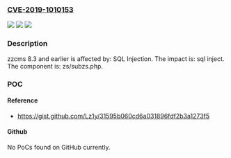 ### [CVE-2019-1010153](https://cve.mitre.org/cgi-bin/cvename.cgi?name=CVE-2019-1010153)
![](https://img.shields.io/static/v1?label=Product&message=zzcms&color=blue)
![](https://img.shields.io/static/v1?label=Version&message=n%2Fa&color=blue)
![](https://img.shields.io/static/v1?label=Vulnerability&message=SQL%20Injection&color=brighgreen)

### Description

zzcms 8.3 and earlier is affected by: SQL Injection. The impact is: sql inject. The component is: zs/subzs.php.

### POC

#### Reference
- https://gist.github.com/Lz1y/31595b060cd6a031896fdf2b3a1273f5

#### Github
No PoCs found on GitHub currently.

